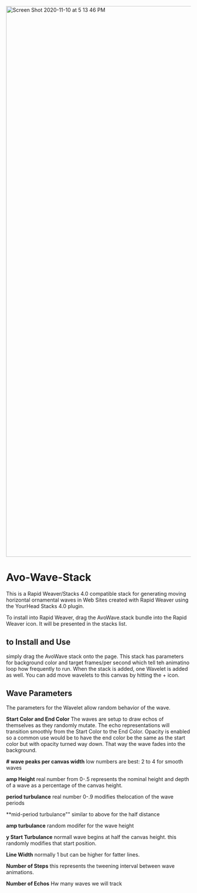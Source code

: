 <img width="1503" alt="Screen Shot 2020-11-10 at 5 13 46 PM" src="https://user-images.githubusercontent.com/6044221/98740828-aae3c180-2379-11eb-9e69-cf11cd1451aa.png">

# Avo-Wave-Stack
This is a Rapid Weaver/Stacks 4.0 compatible stack for generating moving horizontal ornamental waves in Web Sites created with Rapid Weaver
using the YourHead Stacks 4.0 plugin.

To install into Rapid Weaver, drag the AvoWave.stack bundle into the Rapid Weaver icon.  It will be presented in the stacks list.

## to Install and Use
simply drag the AvoWave stack onto the page.   This stack has parameters for background color and target frames/per second which tell teh animatino loop how frequently to run.
When the stack is added, one Wavelet is added as well.  You can add move wavelets to this canvas by hitting the + icon.

## Wave Parameters
The parameters for the Wavelet allow random behavior of the wave.

**Start Color and End Color**
The waves are setup to draw echos of themselves as they randomly mutate.  The echo representations will transition smoothly from the Start Color to the End Color.  Opacity is enabled so a common use would be to have the end color be the same as the start color but with opacity turned way down.  That way the wave fades into the background.

**# wave peaks per canvas width**
low numbers are best: 2 to 4 for smooth waves

**amp Height**
real number from 0-.5 represents the nominal height and depth of a wave as a percentage of the canvas height.

**period turbulance**
real number 0-.9 modifies thelocation of the wave periods

**mid-period turbulance""
similar to above for the half distance

**amp turbulance**
random modifer for the wave height

**y Start Turbulance**
normall wave begins at half the canvas height.  this randomly modifies that start position.

**Line Width**
normally 1 but can be higher for fatter lines.

**Number of Steps**
this represents the tweening interval between wave animations.

**Number of Echos**
Hw many waves we will track
